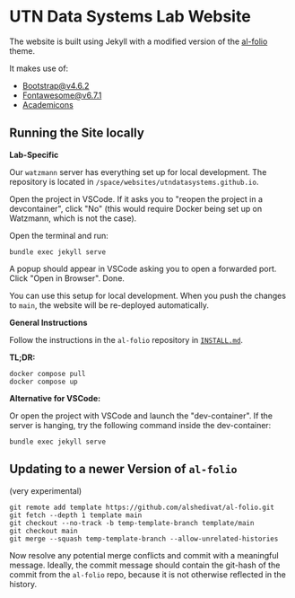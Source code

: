 UTN Data Systems Lab Website
============================

The website is built using Jekyll with a modified version of the [al-folio](https://github.com/alshedivat/al-folio) theme.

It makes use of:
 - [Bootstrap@v4.6.2](https://getbootstrap.com/docs/4.6/getting-started/introduction/)
 - [Fontawesome@v6.7.1](https://fontawesome.com/icons)
 - [Academicons](https://jpswalsh.github.io/academicons/)

## Running the Site locally

**Lab-Specific**

Our `watzmann` server has everything set up for local development. The repository is located in `/space/websites/utndatasystems.github.io`.

Open the project in VSCode. If it asks you to "reopen the project in a devcontainer", click "No" (this would require Docker being set up on Watzmann, which is not the case).

Open the terminal and run:
```
bundle exec jekyll serve
```
A popup should appear in VSCode asking you to open a forwarded port. Click "Open in Browser". Done.

You can use this setup for local development. When you push the changes to `main`, the website will be re-deployed automatically.


**General Instructions**

Follow the instructions in the `al-folio` repository in [`INSTALL.md`](https://github.com/alshedivat/al-folio/blob/main/INSTALL.md).

**TL;DR:**

```
docker compose pull
docker compose up
```

**Alternative for VSCode:**

Or open the project with VSCode and launch the "dev-container".
If the server is hanging, try the following command inside the dev-container:
```
bundle exec jekyll serve
```


## Updating to a newer Version of `al-folio`
(very experimental)
```
git remote add template https://github.com/alshedivat/al-folio.git
git fetch --depth 1 template main
git checkout --no-track -b temp-template-branch template/main
git checkout main
git merge --squash temp-template-branch --allow-unrelated-histories
```
Now resolve any potential merge conflicts and commit with a meaningful message. Ideally, the commit message should contain the git-hash of the commit from the `al-folio` repo, because it is not otherwise reflected in the history.
